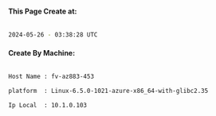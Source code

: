 
   
#### This Page Create at:

```bash

2024-05-26 - 03:38:28 UTC

```

#### Create By Machine:

```bash

Host Name : fv-az883-453

platform  : Linux-6.5.0-1021-azure-x86_64-with-glibc2.35

Ip Local  : 10.1.0.103

```

